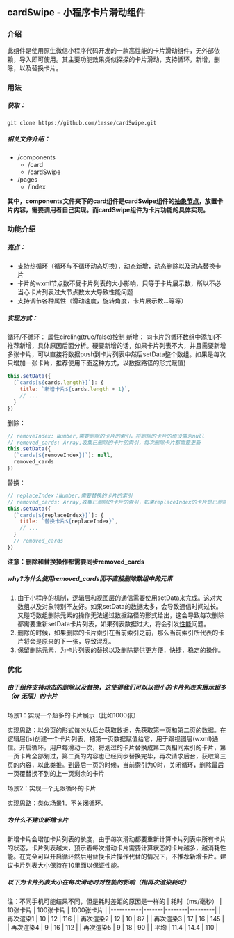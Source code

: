 ## cardSwipe - 小程序卡片滑动组件
### 介绍
此组件是使用原生微信小程序代码开发的一款高性能的卡片滑动组件，无外部依赖，导入即可使用。其主要功能效果类似探探的卡片滑动，支持循环，新增，删除，以及替换卡片。

### 用法
##### 获取：
```
git clone https://github.com/1esse/cardSwipe.git
```
##### 相关文件介绍：
- /components 
  - /card
  - /cardSwipe
- /pages
  - /index
  
**其中，components文件夹下的card组件是cardSwipe组件的[抽象节点](https://developers.weixin.qq.com/miniprogram/dev/framework/custom-component/generics.html)，放置卡片内容，需要调用者自己实现。而cardSwipe组件为卡片功能的具体实现。**

### 功能介绍
##### 亮点：
- 支持热循环（循环与不循环动态切换），动态新增，动态删除以及动态替换卡片
- 卡片的wxml节点数不受卡片列表的大小影响，只等于卡片展示数，所以不必当心卡片列表过大节点数太大导致性能问题
- 支持调节各种属性（滑动速度，旋转角度，卡片展示数...等等）
##### 实现方式：
循环/不循环： 属性circling(true/false)控制
新增： 向卡片的循环数组中添加(不推荐新增，具体原因后面分析。硬要新增的话，如果卡片列表不大，并且需要新增多张卡片，可以直接将数据push到卡片列表中然后setData整个数组。如果是每次只增加一张卡片，推荐使用下面这种方式，以数据路径的形式赋值)
```js
this.setData({
  [`cards[${cards.length}]`]: {
    title: `新增卡片${cards.length + 1}`,
    // ...
  }
})
```
删除：
```js
// removeIndex: Number,需要删除的卡片的索引，将删除的卡片的值设置为null
// removed_cards: Array,收集已删除的卡片的索引，每次删除卡片都需要更新
this.setData({
  [`cards[${removeIndex}]`]: null,
  removed_cards
})
```
替换：
```js
// replaceIndex：Number,需要替换的卡片的索引
// removed_cards: Array,收集已删除的卡片的索引，如果replaceIndex的卡片是已删除的卡片的话，需要将该卡片索引移出removed_cards
this.setData({
  [`cards[${replaceIndex}]`]: {
    title: `替换卡片${replaceIndex}`,
    // ...
  }
  // removed_cards
})
```
**注意：删除和替换操作都需要同步removed_cards**
##### why?为什么使用removed_cards而不直接删除数组中的元素
1. 由于小程序的机制，逻辑层和视图层的通信需要使用setData来完成。这对大数组以及对象特别不友好。如果setData的数据太多，会导致通信时间过长。又碰巧数组删除元素的操作无法通过数据路径的形式给出，这会导致每次删除都需要重新setData卡片列表，如果列表数据过大，将会引发[性能](https://developers.weixin.qq.com/miniprogram/dev/framework/audits/performance.html)问题。
2. 删除的时候，如果删除的卡片索引在当前索引之前，那么当前索引所代表的卡片将会是原来的下一张，导致混乱。
3. 保留删除元素，为卡片列表的替换以及删除提供更方便，快捷，稳定的操作。
### 优化
##### 由于组件支持动态的删除以及替换，这使得我们可以以很小的卡片列表来展示超多（or 无限）的卡片
场景1：实现一个超多的卡片展示（比如1000张）

实现思路：以分页的形式每次从后台获取数据，先获取第一页和第二页的数据。在逻辑层(js)创建一个卡片列表，把第一页数据赋值给它，用于跟视图层(wxml)通信。开启循环，用户每滑动一次，将划过的卡片替换成第二页相同索引的卡片，第一页卡片全部划过，第二页的内容也已经同步替换完毕，再次请求后台，获取第三页的内容，以此类推。到最后一页的时候，当前索引为0时，关闭循环，删除最后一页覆替换不到的上一页剩余的卡片

场景2：实现一个无限循环的卡片

实现思路：类似场景1。不关闭循环。
##### 为什么不建议新增卡片
新增卡片会增加卡片列表的长度，由于每次滑动都要重新计算卡片列表中所有卡片的状态，卡片列表越大，预示着每次滑动卡片需要计算状态的卡片越多，越消耗性能。在完全可以开启循环然后用替换卡片操作代替的情况下，不推荐新增卡片。建议卡片列表大小保持在10里面以保证性能。
##### 以下为卡片列表大小在每次滑动时对性能的影响（指再次渲染耗时）
注：不同手机可能结果不同，但是耗时差距的原因是一样的
| 耗时（ms/毫秒） | 10张卡片 | 100张卡片 | 1000张卡片 |
|-----------|-------|--------|---------|
| 再次渲染1     | 10    | 12     | 116     |
| 再次渲染2     | 12    | 10     | 87      |
| 再次渲染3     | 17    | 16     | 145     |
| 再次渲染4     | 9     | 16     | 112     |
| 再次渲染5     | 9     | 18     | 90      |
| 平均        | 11\.4 | 14\.4  | 110     |
